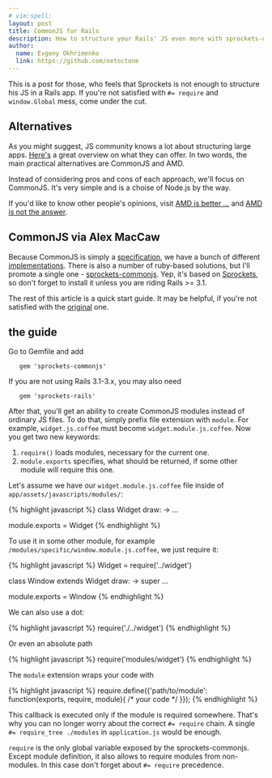 ```yaml
---
# vim:spell:
layout: post
title: CommonJS for Rails
description: How to structure your Rails' JS even more with sprockets-commonjs ruby gem
author:
  name: Evgeny Okhrimenko
  link: https://github.com/netoctone
---
```


This is a post for those, who feels that Sprockets is not enough to structure his JS in a Rails app.
If you're not satisfied with `#= require` and `window.Global` mess, come under the cut.

<!-- full start -->

## Alternatives

As you might suggest, JS community knows a lot about structuring large apps.
[Here's][0] a great overview on what they can offer. In two words, the main practical alternatives are
CommonJS and AMD.

Instead of considering pros and cons of each approach, we'll focus on CommonJS.
It's very simple and is a choise of Node.js by the way.

If you'd like to know other people's opinions, visit [AMD is better ...][1] and [AMD is not the answer][2].


## CommonJS via Alex MacCaw

Because CommonJS is simply a [specification][3], we have a bunch of different [implementations][4].
There is also a number of ruby-based solutions, but I'll promote a single one - [sprockets-commonjs][5].
Yep, it's based on [Sprockets][6], so don't forget to install it unless you are riding Rails >= 3.1.

The rest of this article is a quick start guide. It may be helpful, if you're not satisfied with the [original][7] one.

## the guide

Go to Gemfile and add

       gem 'sprockets-commonjs'

If you are not using Rails 3.1-3.x, you may also need

       gem 'sprockets-rails'

After that, you'll get an ability to create CommonJS modules instead of ordinary JS files.
To do that, simply prefix file extension with `module`. For example, `widget.js.coffee`
must become `widget.module.js.coffee`. Now you get two new keywords:

1. `require()` loads modules, necessary for the current one.
2. `module.exports` specifies, what should be returned, if some other module will require this one.

Let's assume we have our `widget.module.js.coffee` file inside of `app/assets/javascripts/modules/`:

{% highlight javascript %}
class Widget
  draw: ->
    ...

module.exports = Widget
{% endhighlight %}

To use it in some other module, for example `/modules/specific/window.module.js.coffee`,
we just require it:

{% highlight javascript %}
Widget = require('../widget')

class Window extends Widget
  draw: ->
    super
    ...

module.exports = Window
{% endhighlight %}

We can also use a dot:

{% highlight javascript %}
require('./../widget')
{% endhighlight %}

Or even an absolute path

{% highlight javascript %}
require('modules/widget')
{% endhighlight %}

The `module` extension wraps your code with

{% highlight javascript %}
require.define({'path/to/module': function(exports, require, module){ /* your code */ }});
{% endhighlight %}

This callback is executed only if the module is required somewhere. That's why you can no longer worry about the correct `#= require` chain.
A single `#= require_tree ./modules` in `application.js` would be enough.

`require` is the only global variable exposed by the sprockets-commonjs. Except module definition, it also allows to require
modules from non-modules. In this case don't forget about `#= require` precedence.

<!-- full end -->

[0]: http://addyosmani.com/writing-modular-js/
[1]: http://blog.millermedeiros.com/amd-is-better-for-the-web-than-commonjs-modules/
[2]: http://tomdale.net/2012/01/amd-is-not-the-answer/
[3]: http://commonjs.org/specs/modules/1.0/
[4]: http://commonjs.org/impl/
[5]: https://github.com/maccman/sprockets-commonjs
[6]: https://github.com/sstephenson/sprockets
[7]: http://blog.alexmaccaw.com/sprockets-commonjs
